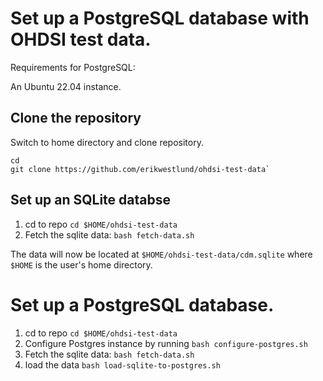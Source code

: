 # Set up a PostgreSQL database with OHDSI test data.

Requirements for PostgreSQL:

An Ubuntu 22.04 instance.

## Clone the repository

Switch to home directory and clone repository.

```
cd
git clone https://github.com/erikwestlund/ohdsi-test-data`
```

## Set up an SQLite databse

1. cd to repo `cd $HOME/ohdsi-test-data`
2. Fetch the sqlite data: `bash fetch-data.sh`

The data will now be located at `$HOME/ohdsi-test-data/cdm.sqlite` where `$HOME`
is the user's home directory.

# Set up a PostgreSQL database.

1. cd to repo `cd $HOME/ohdsi-test-data`
2. Configure Postgres instance by running `bash configure-postgres.sh`
3. Fetch the sqlite data: `bash fetch-data.sh`
4. load the data `bash load-sqlite-to-postgres.sh`


